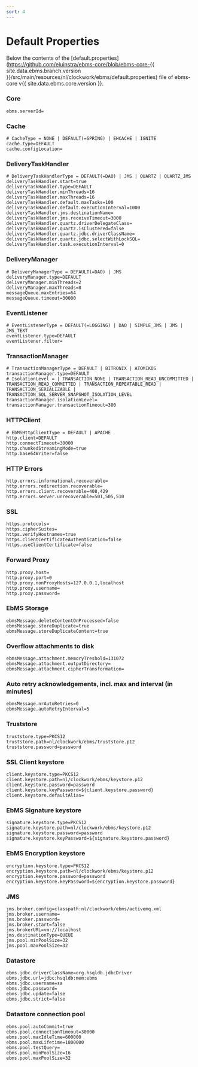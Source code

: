 ```yaml
---
sort: 4
---
```


# Default Properties

Below the contents of the [default.properties](https://github.com/eluinstra/ebms-core/blob/ebms-core-{{ site.data.ebms.branch.version }}/src/main/resources/nl/clockwork/ebms/default.properties) file of ebms-core v{{ site.data.ebms.core.version }}.

### Core
```
ebms.serverId=
```
### Cache
```
# CacheType = NONE | DEFAULT(=SPRING) | EHCACHE | IGNITE
cache.type=DEFAULT
cache.configLocation=
```
### DeliveryTaskHandler
```
# DeliveryTaskHandlerType = DEFAULT(=DAO) | JMS | QUARTZ | QUARTZ_JMS
deliveryTaskHandler.start=true
deliveryTaskHandler.type=DEFAULT
deliveryTaskHandler.minThreads=16
deliveryTaskHandler.maxThreads=16
deliveryTaskHandler.default.maxTasks=100
deliveryTaskHandler.default.executionInterval=1000
deliveryTaskHandler.jms.destinationName=
deliveryTaskHandler.jms.receiveTimeout=3000
deliveryTaskHandler.quartz.driverDelegateClass=
deliveryTaskHandler.quartz.isClustered=false
deliveryTaskHandler.quartz.jdbc.driverClassName=
deliveryTaskHandler.quartz.jdbc.selectWithLockSQL=
deliveryTaskHandler.task.executionInterval=0
```
### DeliveryManager
```
# DeliveryManagerType = DEFAULT(=DAO) | JMS
deliveryManager.type=DEFAULT
deliveryManager.minThreads=2
deliveryManager.maxThreads=8
messageQueue.maxEntries=64
messageQueue.timeout=30000
```
### EventListener
```
# EventListenerType = DEFAULT(=LOGGING) | DAO | SIMPLE_JMS | JMS | JMS_TEXT
eventListener.type=DEFAULT
eventListener.filter=
```
### TransactionManager
```
# TransactionManagerType = DEFAULT | BITRONIX | ATOMIKOS
transactionManager.type=DEFAULT
# IsolationLevel = | TRANSACTION_NONE | TRANSACTION_READ_UNCOMMITTED | TRANSACTION_READ_COMMITTED | TRANSACTION_REPEATABLE_READ | TRANSACTION_SERIALIZABLE | TRANSACTION_SQL_SERVER_SNAPSHOT_ISOLATION_LEVEL
transactionManager.isolationLevel=
transactionManager.transactionTimeout=300
```
### HTTPClient 
```
# EbMSHttpClientType = DEFAULT | APACHE
http.client=DEFAULT
http.connectTimeout=30000
http.chunkedStreamingMode=true
http.base64Writer=false
```
### HTTP Errors
```
http.errors.informational.recoverable=
http.errors.redirection.recoverable=
http.errors.client.recoverable=408,429
http.errors.server.unrecoverable=501,505,510
```
### SSL
```
https.protocols=
https.cipherSuites=
https.verifyHostnames=true
https.clientCertificateAuthentication=false
https.useClientCertificate=false
```
### Forward Proxy
```
http.proxy.host=
http.proxy.port=0
http.proxy.nonProxyHosts=127.0.0.1,localhost
http.proxy.username=
http.proxy.password=
```
### EbMS Storage
```
ebmsMessage.deleteContentOnProcessed=false
ebmsMessage.storeDuplicate=true
ebmsMessage.storeDuplicateContent=true
```
### Overflow attachments to disk
```
ebmsMessage.attachment.memoryTreshold=131072
ebmsMessage.attachment.outputDirectory=
ebmsMessage.attachment.cipherTransformation=
```
### Auto retry acknowledgements, incl. max and interval (in minutes)
```
ebmsMessage.nrAutoRetries=0
ebmsMessage.autoRetryInterval=5
```
### Truststore
```
truststore.type=PKCS12
truststore.path=nl/clockwork/ebms/truststore.p12
truststore.password=password
```
### SSL Client keystore
```
client.keystore.type=PKCS12
client.keystore.path=nl/clockwork/ebms/keystore.p12
client.keystore.password=password
client.keystore.keyPassword=${client.keystore.password}
client.keystore.defaultAlias=
```
### EbMS Signature keystore
```
signature.keystore.type=PKCS12
signature.keystore.path=nl/clockwork/ebms/keystore.p12
signature.keystore.password=password
signature.keystore.keyPassword=${signature.keystore.password}
```
### EbMS Encryption keystore
```
encryption.keystore.type=PKCS12
encryption.keystore.path=nl/clockwork/ebms/keystore.p12
encryption.keystore.password=password
encryption.keystore.keyPassword=${encryption.keystore.password}
```
### JMS
```
jms.broker.config=classpath:nl/clockwork/ebms/activemq.xml
jms.broker.username=
jms.broker.password=
jms.broker.start=false
jms.brokerURL=vm://localhost
jms.destinationType=QUEUE
jms.pool.minPoolSize=32
jms.pool.maxPoolSize=32
```
### Datastore
```
ebms.jdbc.driverClassName=org.hsqldb.jdbcDriver
ebms.jdbc.url=jdbc:hsqldb:mem:ebms
ebms.jdbc.username=sa
ebms.jdbc.password=
ebms.jdbc.update=false
ebms.jdbc.strict=false
```
### Datastore connection pool
```
ebms.pool.autoCommit=true
ebms.pool.connectionTimeout=30000
ebms.pool.maxIdleTime=600000
ebms.pool.maxLifetime=1800000
ebms.pool.testQuery=
ebms.pool.minPoolSize=16
ebms.pool.maxPoolSize=32
```
